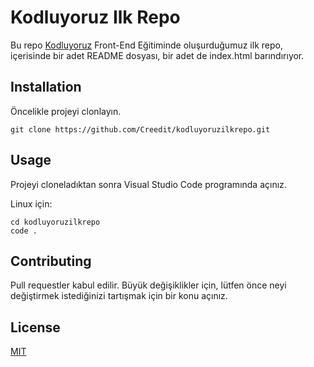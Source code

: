 # Kodluyoruz Ilk Repo

Bu repo [Kodluyoruz](http://kodluyoruz.org) Front-End Eğitiminde oluşurduğumuz ilk repo, içerisinde bir adet README dosyası, bir adet de index.html barındırıyor.

## Installation

Öncelikle projeyi clonlayın.
```
git clone https://github.com/Creedit/kodluyoruzilkrepo.git
```

## Usage

Projeyi cloneladıktan sonra Visual Studio Code programında açınız.

Linux için:
```
cd kodluyoruzilkrepo
code .
```

## Contributing

Pull requestler kabul edilir. Büyük değişiklikler için, lütfen önce neyi değiştirmek istediğinizi tartışmak için bir konu açınız.

## License

[MIT](https://choosealicense.com/licenses/mit/)